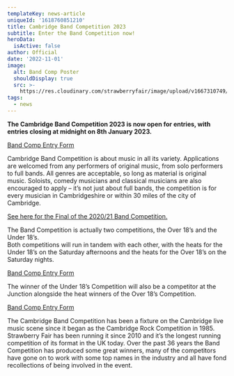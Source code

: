 ```yaml
---
templateKey: news-article
uniqueId: '1618760851210'
title: Cambridge Band Competition 2023
subtitle: Enter the Band Competition now!
heroData:
  isActive: false
author: Official
date: '2022-11-01'
image:
  alt: Band Comp Poster
  shouldDisplay: true
  src: >-
    https://res.cloudinary.com/strawberryfair/image/upload/v1667310749/BandComp2023_lsvgyg.jpg
tags:
  - news
---
```

**The Cambridge Band Competition 2023 is now open for entries, with entries closing at midnight on 8th January 2023.**

[Band Comp Entry Form](/forms/band-comp-2022-entry-form/)

Cambridge Band Competition is about music in all its variety. Applications are welcomed from any performers of original music, from solo performers to full bands.  All genres are acceptable, so long as material is original music. Soloists, comedy musicians and classical musicians are also encouraged to apply – it’s not just about full bands, the competition is for every musician in Cambridgeshire or within 30 miles of the city of Cambridge. 

[See here for the Final of the 2020/21 Band Competition.](https://youtu.be/GdS32992Q68)

The Band Competition is actually two competitions, the Over 18’s and the Under 18’s.\
Both competitions will run in tandem with each other, with the heats for the Under 18’s on the Saturday afternoons and the heats for the Over 18’s on the Saturday nights. 

[Band Comp Entry Form](/forms/band-comp-2022-entry-form/)

The winner of the Under 18’s Competition will also be a competitor at the Junction alongside the heat winners of the Over 18’s Competition. 

[Band Comp Entry Form](/forms/band-comp-2022-entry-form/)

The Cambridge Band Competition has been a fixture on the Cambridge live music scene since it began as the Cambridge Rock Competition in 1985. Strawberry Fair has been running it since 2010 and it’s the longest running competition of its format in the UK today.  Over the past 36 years the Band Competition has produced some great winners, many of the competitors have gone on to work with some top names in the industry and all have fond recollections of being involved in the event.
